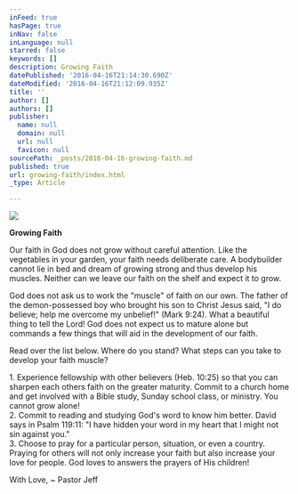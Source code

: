 ```yaml
---
inFeed: true
hasPage: true
inNav: false
inLanguage: null
starred: false
keywords: []
description: Growing Faith
datePublished: '2016-04-16T21:14:30.690Z'
dateModified: '2016-04-16T21:12:09.935Z'
title: ''
author: []
authors: []
publisher:
  name: null
  domain: null
  url: null
  favicon: null
sourcePath: _posts/2016-04-16-growing-faith.md
published: true
url: growing-faith/index.html
_type: Article

---
```

![](https://the-grid-user-content.s3-us-west-2.amazonaws.com/d4ef2159-1698-4d9a-8dd4-489f92464427.jpg)

**Growing Faith**

Our faith in God does not grow without careful attention. Like the vegetables in your garden, your faith needs deliberate care. A bodybuilder cannot lie in bed and dream of growing strong and thus develop his muscles. Neither can we leave our faith on the shelf and expect it to grow.

God does not ask us to work the "muscle" of faith on our own. The father of the demon-possessed boy who brought his son to Christ Jesus said, "I do believe; help me overcome my unbelief!" (Mark 9:24). What a beautiful thing to tell the Lord! God does not expect us to mature alone but commands a few things that will aid in the development of our faith.

Read over the list below. Where do you stand? What steps can you take to develop your faith muscle?

1\. Experience fellowship with other believers (Heb. 10:25) so that you can sharpen each others faith on the greater maturity. Commit to a church home and get involved with a Bible study, Sunday school class, or ministry. You cannot grow alone!  
2\. Commit to reading and studying God's word to know him better. David says in Psalm 119:11: "I have hidden your word in my heart that I might not sin against you."  
3\. Choose to pray for a particular person, situation, or even a country. Praying for others will not only increase your faith but also increase your love for people. God loves to answers the prayers of His children!

With Love,   ~ Pastor Jeff